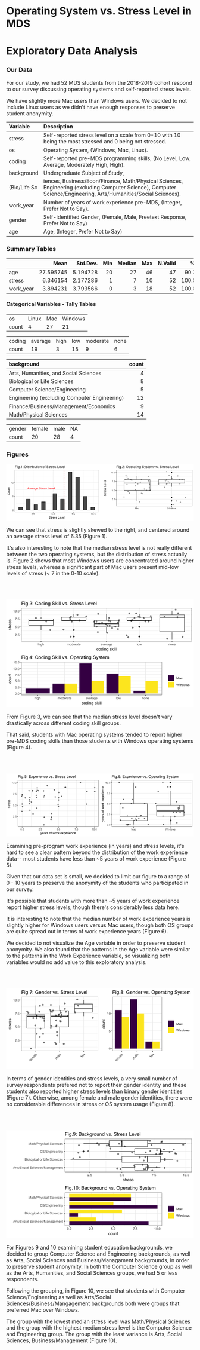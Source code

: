 Operating System vs. Stress Level in MDS
================

Exploratory Data Analysis
=========================

### Our Data

For our study, we had 52 MDS students from the 2018-2019 cohort respond to our survey discussing operating systems and self-reported stress levels.

We have slightly more Mac users than Windows users. We decided to not include Linux users as we didn't have enough responses to preserve student anonymity.

| Variable     | Description                                                                                                                                                      |
|:-------------|:-----------------------------------------------------------------------------------------------------------------------------------------------------------------|
| stress       | Self-reported stress level on a scale from 0-10 with 10 being the most stressed and 0 being not stressed.                                                        |
| os           | Operating System, (Windows, Mac, Linux).                                                                                                                         |
| coding       | Self-reported pre-MDS programming skills, (No Level, Low, Average, Moderately High, High).                                                                       |
| background   | Undergraduate Subject of Study,                                                                                                                                  |
| (Bio/Life Sc | iences, Business/Econ/Finance, Math/Physical Sciences, Engineering (excluding Computer Science), Computer Science/Engineering, Arts/Humanities/Social Sciences). |
| work\_year   | Number of years of work experience pre-MDS, (Integer, Prefer Not to Say).                                                                                        |
| gender       | Self-identified Gender, (Female, Male, Freetext Response, Prefer Not to Say)                                                                                     |
| age          | Age, (Integer, Prefer Not to Say)                                                                                                                                |

### Summary Tables

|            |       Mean|  Std.Dev.|  Min|  Median|  Max|  N.Valid|    % Valid|
|------------|----------:|---------:|----:|-------:|----:|--------:|----------:|
| age        |  27.595745|  5.194728|   20|      27|   46|       47|   90.38462|
| stress     |   6.346154|  2.177286|    1|       7|   10|       52|  100.00000|
| work\_year |   3.894231|  3.793566|    0|       3|   18|       52|  100.00000|

#### Categorical Variables - Tally Tables

|       |       |     |         |
|:------|:------|:----|:--------|
| os    | Linux | Mac | Windows |
| count | 4     | 27  | 21      |

|        |         |      |     |          |      |
|:-------|:--------|:-----|:----|:---------|:-----|
| coding | average | high | low | moderate | none |
| count  | 19      | 3    | 15  | 9        | 6    |

| background                                   |  count|
|:---------------------------------------------|------:|
| Arts, Humanities, and Social Sciences        |      4|
| Biological or Life Sciences                  |      8|
| Computer Science/Engineering                 |      5|
| Engineering (excluding Computer Engineering) |     12|
| Finance/Business/Management/Economics        |      9|
| Math/Physical Sciences                       |     14|

|        |        |      |     |
|:-------|:-------|:-----|:----|
| gender | female | male | NA  |
| count  | 20     | 28   | 4   |

### Figures

![](eda_files/figure-markdown_github/OS%20vs%20Stress-1.png)

We can see that stress is slightly skewed to the right, and centered around an average stress level of 6.35 (Figure 1).

It's also interesting to note that the median stress level is not really different between the two operating systems, but the distribution of stress actually is. Figure 2 shows that most Windows users are concentrated around higher stress levels, whereas a significant part of Mac users present mid-low levels of stress (&lt; 7 in the 0-10 scale).

<br></br>

![](eda_files/figure-markdown_github/coding%20plots-1.png)

From Figure 3, we can see that the median stress level doesn't vary drastically across different coding skill groups.

That said, students with Mac operating systems tended to report higher pre-MDS coding skills than those students with Windows operating systems (Figure 4).

<br></br>

![](eda_files/figure-markdown_github/experience%20plots-1.png)

Examining pre-program work experience (in years) and stress levels, it's hard to see a clear pattern beyond the distribution of the work experience data-- most students have less than ~5 years of work experience (Figure 5).

Given that our data set is small, we decided to limit our figure to a range of 0 - 10 years to preserve the anonymity of the students who participated in our survey.

It's possible that students with more than ~5 years of work experience report higher stress levels, though there's considerably less data here.

It is interesting to note that the median number of work experience years is slightly higher for Windows users versus Mac users, though both OS groups are quite spread out in terms of work experience years (Figure 6).

We decided to not visualize the Age variable in order to preserve student anonymity. We also found that the patterns in the Age variable were similar to the patterns in the Work Experience variable, so visualizing both variables would no add value to this exploratory analysis.

<br></br>

![](eda_files/figure-markdown_github/gender%20plots-1.png)

In terms of gender identities and stress levels, a very small number of survey respondents prefered not to report their gender identity and these students also reported higher stress levels than binary gender identities (Figure 7). Otherwise, among female and male gender identities, there were no considerable differences in stress or OS system usage (Figure 8).

<br></br>

![](eda_files/figure-markdown_github/background%20plots-1.png)

For Figures 9 and 10 examining student education backgrounds, we decided to group Computer Science and Engineering backgrounds, as well as Arts, Social Sciences and Business/Managament backgrounds, in order to preserve student anonymity. In both the Computer Science group as well as the Arts, Humanities, and Social Sciences groups, we had 5 or less respondents.

Following the grouping, in Figure 10, we see that students with Computer Science/Engineering as well as Arts/Social Sciences/Business/Mangagement backgrounds both were groups that preferred Mac over Windows.

The group with the lowest median stress level was Math/Physical Sciences and the group with the highest median stress level is the Computer Science and Engineering group. The group with the least variance is Arts, Social Sciences, Business/Management (Figure 10).
